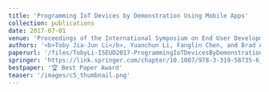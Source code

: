 ```yaml
---
title: 'Programming IoT Devices by Demonstration Using Mobile Apps'
collection: publications
date: 2017-07-01
venue: 'Proceedings of the International Symposium on End User Development (IS-EUD 2017)'
authors: '<b>Toby Jia-Jun Li</b>, Yuanchun Li, Fanglin Chen, and Brad A. Myers'
paperurl: '/files/TobyLi-ISEUD2017-ProgrammingIoTDevicesByDemonstration.pdf'
springer: 'https://link.springer.com/chapter/10.1007/978-3-319-58735-6_1'
bestpaper: '🏆 Best Paper Award'
teaser: '/images/c5_thumbnail.png'
---
```

